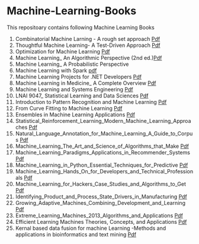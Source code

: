 # Machine-Learning-Books
This repositoary contains following Machine Learning Books
1. Combinatorial Machine Larning - A rough set approach [Pdf](https://github.com/Anjali8356/Machine-Learning-Books/blob/main/ML-Combinatorial%20Machine%20Learning_%20A%20Rough%20Set%20Approach.pdf)
2. Thoughtful Machine Learning-  A Test-Driven Approach [Pdf](https://github.com/Anjali8356/Machine-Learning-Books/blob/main/ML-Thoughtful%20Machine%20Learning_%20A%20Test-Driven%20Approach.pdf)
3. Optimization for Machine Learning [Pdf](https://github.com/Anjali8356/Machine-Learning-Books/blob/main/ML-Optimization%20for%20Machine%20Learning.pdf)
4. Machine Learning_ An Algorithmic Perspective (2nd ed.)[Pdf](https://github.com/Anjali8356/Machine-Learning-Books/blob/main/ML-Machine%20Learning_%20An%20Algorithmic%20Perspective%20(2nd%20ed.).pdf)
5. Machine Learning_ A Probabilistic Perspective
6. Machine Learning with Spark [pdf](https://github.com/Anjali8356/Machine-Learning-Books/blob/main/ML-Machine%20Learning%20with%20Spark.pdf)
7. Machine Learning Projects for .NET Developers [Pdf](https://github.com/Anjali8356/Machine-Learning-Books/blob/main/ML-Machine%20Learning%20Projects%20for%20.NET%20Developers.pdf)
8. Machine Learning in Medicine_ A Complete Overview [Pdf](https://github.com/Anjali8356/Machine-Learning-Books/blob/main/ML-Machine%20Learning%20in%20Medicine_%20A%20Complete%20Overview.pdf)
9. Machine Learning and Systems Engineering [Pdf](https://github.com/Anjali8356/Machine-Learning-Books/blob/main/ML-Machine%20Learning%20and%20Systems%20Engineering.pdf)
10. LNAI 9047_ Statistical Learning and Data Sciences [Pdf](https://github.com/Anjali8356/Machine-Learning-Books/blob/main/ML-LNAI%209047_%20Statistical%20Learning%20and%20Data%20Sciences.pdf)
11. Introduction to Pattern Recognition and Machine Learning [Pdf](https://github.com/Anjali8356/Machine-Learning-Books/blob/main/ML-Introduction%20to%20Pattern%20Recognition%20and%20Machine%20Learning.pdf)
12. From Curve Fitting to Machine Learning [Pdf](https://github.com/Anjali8356/Machine-Learning-Books/blob/main/ML-From%20Curve%20Fitting%20to%20Machine%20Learning.pdf)
13. Ensembles in Machine Learning Applications [Pdf](https://github.com/Anjali8356/Machine-Learning-Books/blob/main/ML-Ensembles%20in%20Machine%20Learning%20Applications.pdf)
14. Statistical_Reinforcement_Learning_Modern_Machine_Learning_Approaches [Pdf](https://github.com/Anjali8356/Machine-Learning-Books/blob/main/ML_Statistical_Reinforcement_Learning_Modern_Machine_Learning_Approaches.pdf)
15. Natural_Language_Annotation_for_Machine_Learning_A_Guide_to_Corpus [Pdf](https://github.com/Anjali8356/Machine-Learning-Books/blob/main/ML_Natural_Language_Annotation_for_Machine_Learning_A_Guide_to_Corpus.pdf)
16. Machine_Learning_The_Art_and_Science_of_Algorithms_that_Make [Pdf](https://github.com/Anjali8356/Machine-Learning-Books/blob/main/ML_Machine_Learning_The_Art_and_Science_of_Algorithms_that_Make.pdf)
17. Machine_Learning_Paradigms_Applications_in_Recommender_Systems [Pdf](https://github.com/Anjali8356/Machine-Learning-Books/blob/main/ML_Machine_Learning_Paradigms_Applications_in_Recommender_Systems.pdf)
18. Machine_Learning_in_Python_Essential_Techniques_for_Predictive [Pdf](https://github.com/Anjali8356/Machine-Learning-Books/blob/main/ML_Machine_Learning_in_Python_Essential_Techniques_for_Predictive.pdf)
19. Machine_Learning_Hands_On_for_Developers_and_Technical_Professionals [Pdf](https://github.com/Anjali8356/Machine-Learning-Books/blob/main/ML_Machine_Learning_Hands_On_for_Developers_and_Technical_Professionals.pdf)
20. Machine_Learning_for_Hackers_Case_Studies_and_Algorithms_to_Get [Pdf](https://github.com/Anjali8356/Machine-Learning-Books/blob/main/ML_Machine_Learning_for_Hackers_Case_Studies_and_Algorithms_to_Get.pdf)
21. Identifying_Product_and_Process_State_Drivers_in_Manufacturing [Pdf](https://github.com/Anjali8356/Machine-Learning-Books/blob/main/ML_Identifying_Product_and_Process_State_Drivers_in_Manufacturing.pdf)
22. Growing_Adaptive_Machines_Combining_Development_and_Learning [Pdf](https://github.com/Anjali8356/Machine-Learning-Books/blob/main/ML_Growing_Adaptive_Machines_Combining_Development_and_Learning.pdf)
23. Extreme_Learning_Machines_2013_Algorithms_and_Applications [Pdf](https://github.com/Anjali8356/Machine-Learning-Books/blob/main/ML_Extreme_Learning_Machines_2013_Algorithms_and_Applications.pdf)
24. Efficient Learning Machines Theories, Concepts, and Applications [Pdf](https://github.com/Anjali8356/Machine-Learning-Books/blob/main/ML_Efficient_Learning_Machines_Theories%2C_Concepts%2C_and_Applications.pdf)
25. Kernal based data fusion for machine Learning -Methods and applications in bioinformatics and text mining [Pdf](https://github.com/Anjali8356/Machine-Learning-Books/blob/main/ML_Kernel_Based_Data_Fusion_for_Machine_Learning_Methods_and_Applications.pdf)
